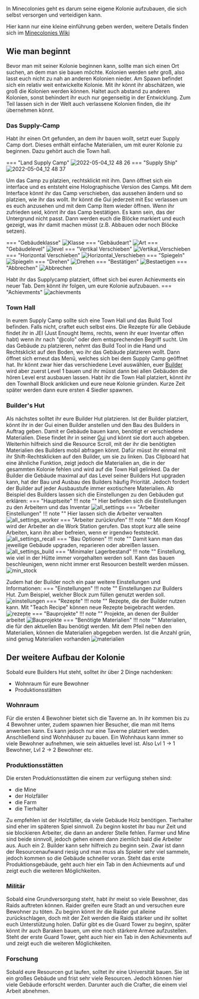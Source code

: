 In Minecolonies geht es darum seine eigene Kolonie aufzubauen, die sich selbst versorgen und verteidigen kann. 

Hier kann nur eine kleine einführung geben werden, weitere Details finden sich im [Minecolonies Wiki](https://wiki.minecolonies.ldtteam.com)

## Wie man beginnt

Bevor man mit seiner Kolonie beginnen kann, sollte man sich einen Ort suchen, an dem man sie bauen möchte. Kolonien werden sehr groß, also lasst euch nicht zu nah an anderen Kolonien nieder. Am Spawn befindet sich ein relativ weit entwickelte Kolonie. Mit ihr könnt ihr abschätzen, wie groß die Kolonien werden können. Haltet auch abstand zu anderen Kolonien, sonst behindert ihr euch nur gegenseitig in der Entwicklung.
Zum Teil lassen sich in der Welt auch verlassene Kolonien finden, die ihr übernehmen könnt.

### Das Supply-Camp
Habt ihr einen Ort gefunden, an dem ihr bauen wollt, setzt euer Supply Camp dort. Dieses enthält einfache Materialien, um mit eurer Kolonie zu beginnen. Dazu gehört auch die Town hall. 

=== "Land Supply Camp"
    ![2022-05-04_12 48 26](https://user-images.githubusercontent.com/62308030/166667821-009bb432-bc71-4963-9434-25128f3ff6d7.png)
=== "Supply Ship"
    ![2022-05-04_12 48 37](https://user-images.githubusercontent.com/62308030/166667806-87872c23-64f0-4010-ae48-b27654fe82fe.png)
    


Um das Camp zu platzien, rechtsklickt mit ihm. Dann öffnet sich ein interface und es entsteht eine Holographische Version des Camps. Mit dem Interface könnt ihr das Camp verschieben, das aussehen ändern und so platzien, wie ihr das wollt. Ihr könnt die Gui jederzeit mit Esc verlassen um es euch anzusehen und mit dem Camp Item wieder öffnen. Wenn ihr zufrieden seid, könnt ihr das Camp bestätigen. Es kann sein, das der Untergrund nicht passt. Dann werden euch die Blöcke markiert und euch gezeigt, was ihr damit machen müsst (z.B. Abbauen oder noch Blöcke setzen).

=== "Gebäudeklasse"
    ![Klasse](https://user-images.githubusercontent.com/62308030/167667251-bf37ba14-d46d-4a88-a8e3-9c78f82b33b8.png)
=== "Gebäudeart"
    ![Art](https://user-images.githubusercontent.com/62308030/167667144-71b70c18-6e07-4524-a24e-2e0aec262932.png)
=== "Gebäudelevel"
    ![level](https://user-images.githubusercontent.com/62308030/167667357-ec9e91e5-5279-4cfc-9e86-59e416dc2a66.png)
=== "Vertikal Verschieben"
    ![Vertikal_Verschieben](https://user-images.githubusercontent.com/62308030/166675743-14dd8f2d-1c1f-4669-98ae-e23cdeec5c71.png)
=== "Horizontal Verschieben"
    ![Horizontal_Verschieben](https://user-images.githubusercontent.com/62308030/166675751-64bcd341-87c2-4285-a6c7-1fdac6153aed.png)
=== "Spiegeln"
    ![Spiegeln](https://user-images.githubusercontent.com/62308030/166675749-d6aff56c-2299-454b-9906-09653e080601.png)
=== "Drehen"
    ![Drehen](https://user-images.githubusercontent.com/62308030/166675779-f7926b60-1bee-46ac-9360-9c9f1824aaa6.png)
=== "Bestätigen"
    ![Bestaetigen](https://user-images.githubusercontent.com/62308030/166675806-1862a85c-b8d2-450b-8fa0-9a82eb0d8638.png)
=== "Abbrechen"
    ![Abbrechen](https://user-images.githubusercontent.com/62308030/166675812-c8ab9bcf-941c-4c7b-bec7-e57224503b98.png)

Habt ihr das Supplycamp platziert, öffnet sich bei euren Achievments ein neuer Tab. Dem könnt ihr folgen, um eure Kolonie aufzubauen.
=== "Achievments"
![achievments](https://user-images.githubusercontent.com/62308030/166677922-26221a54-d362-4014-bcbe-54f9a1cb2eb3.png)


### Town Hall
In eurem Supply Camp sollte sich eine Town Hall und das Build Tool befinden. Falls nicht, craftet euch selbst eins. Die Rezepte für alle Gebäude findet ihr in JEI (Just Enought Items, rechts, wenn ihr euer Inventar offen habt) wenn ihr nach "@colo" oder dem entsprechenden Begriff sucht. Um das Gebäude zu platzieren, nehmt das  Build Tool in die Hand und Rechtsklickt auf den Boden, wo ihr das Gebäude platzieren wollt. Dann öffnet sich erneut das Menü, welches sich bei dem Supply Camp geöffnet hat. Ihr könnt zwar hier das verschiedene Level auswählen, euer [Builder](#builders-hut) wird aber zuerst Level 1 bauen und ihr müsst dann bei allen Gebäuden die hören Level erst ausbauen lassen.
Habt ihr die Town Hall platziert, könnt ihr den Townhall Block anklicken und eure neue Kolonie gründen. Kurze Zeit später werden dann eure ersten 4 Siedler spawnen.


### Builder's Hut
Als nächstes solltet ihr eure Builder Hut platzieren. 
Ist der Builder platziert, könnt ihr in der Gui einen Builder anstellen und den Bau des Builders in Auftrag geben. Damit er Gebäude bauen kann, benötigt er verschiedene Materialien. Diese findet ihr in seiner [Gui](#materialien) und könnt sie dort auch abgeben. Weiterhin hilfreich sind die Resource Scroll, mit der ihr die benötigten Materialien des Builders mobil abfragen könnt. Dafür müsst ihr einmal mit ihr Shift-Rechtsklicken auf den Builder, um sie zu linken. Das Clipboard hat eine ähnliche Funktion, zeigt jedoch die Materialien an, die in der gesammten Kolonie fehlen und wird auf die Town Hall gelinked.
Da der Builder die Gebäude maximal auf das Level seiner Builders Hut upgraden kann, hat der Bau und Ausbau des Builders häufig Priorität. Jedoch fordert der Builder auf jeder Ausbaustufe immer exotischere Materialien.
Ab Beispiel des Builders lassen sich die Einstellungen zu den Gebäuden gut erklären:
=== "Hauptseite"
    !!! note ""
        Hier befinden sich die Einstellungen zu den Arbeitern und das Inventar
    ![all_settings](https://user-images.githubusercontent.com/62308030/167732186-529f2512-8aa0-44c1-b86c-8ead697f445e.png)
=== "Arbeiter Einstellungen"
    !!! note ""
        Hier lassen sich die Arbeiter verwalten
    ![all_settings_worker](https://user-images.githubusercontent.com/62308030/167732505-7dc41f6c-ea17-4536-9799-9f05892ca472.png)
=== "Arbeiter zurückrufen"
    !!! note ""
        Mit dem Knopf wird der Arbeiter an die Work Station gerufen. Das stopt kurz alle seine Arbeiten, kann ihn aber befreien, wenn er irgendwo feststeckt.
    ![all_settings_recall](https://user-images.githubusercontent.com/62308030/167732666-504be9aa-43e8-45aa-a1c6-bc4d4da73613.png)
=== "Bau Optionen"
    !!! note ""
        Damit kann man das jeweilige Gebäude upgraden, reparieren oder abreißen lassen.
    ![all_settings_build](https://user-images.githubusercontent.com/62308030/167732682-c5a26de0-2546-4065-b5c3-f3f17bc4efaf.png)
=== "Minimaler Lagerbestand"
    !!! note ""
        Einstellung, wie viel in der Hütte immer vorgehalten werden soll. Kann das bauen beschleunigen, wenn nicht immer erst Resourcen bestellt werden müssen.
    ![min_stock](https://user-images.githubusercontent.com/62308030/167732777-8740364c-0c8e-4090-9d65-57820f279f6e.png)

Zudem hat der Builder noch ein paar weitere Einstellungen und Informationen:
=== "Einstellungen"
    !!! note ""
        Einstellungen zur Builders Hut. Zum Beispiel, welcher Block zum füllen genutzt werden soll.
    ![einstellungen](https://user-images.githubusercontent.com/62308030/167732957-1aa1ae41-4fed-4a20-826e-4da2f2239ff8.png)
=== "Rezepte"
    !!! note ""
        Rezepte, die der Builder nutzen kann. Mit "Teach Recipe" können neue Rezepte beigebracht werden.
    ![rezepte](https://user-images.githubusercontent.com/62308030/167733050-be343d91-4947-4906-92f7-d01caa0a9662.png)
=== "Bauprojekte"
    !!! note ""
        Projekte, an denen der Builder arbeitet
    ![Bauprojekte](https://user-images.githubusercontent.com/62308030/167733178-fa726018-b78f-4403-bdd7-5aed54efd65a.png)
=== "Benötigte Materialien"
    !!! note ""
        Materialien, die für den aktuellen Bau benötigt werden. Mit dem Pfeil neben den Materialien, können die Materialien abgegeben werden. Ist die Anzahl grün, sind genug Materialien vorhanden <a name="neededMaterial"></a> 
    ![materialien](https://user-images.githubusercontent.com/62308030/167733235-2f2df986-74b7-4227-81f1-be9c0ef0cabf.png)


## Der weitere Aufbau der Kolonie
Sobald eure Builders Hut steht, solltet ihr über 2 Dinge nachdenken:

- Wohnraum für eure Bewohner
- Produktionsstätten

### Wohnraum
Für die ersten 4 Bewohner bietet sich die Taverne an. In ihr kommen bis zu 4 Bewohner unter, zudem spawnen hier Besucher, die man mit Items anwerben kann. Es kann jedoch nur eine Taverne platziert werden. Anschließend sind Wohnhäuser zu bauen. Ein Wohnhaus kann immer so viele Bewohner aufnehmen, wie sein aktuelles level ist. Also Lvl 1 -> 1 Bewohner, Lvl 2 -> 2 Bewohner etc.

### Produktionsstätten
Die ersten Produktionsstätten die einem zur verfügung stehen sind:

- die Mine
- der Holzfäller
- die Farm
- die Tierhalter

Zu empfehlen ist der Holzfäller, da viele Gebäude Holz benötigen. Tierhalter sind eher im späteren Spiel sinnvoll. Zu beginn kostet ihr bau nur Zeit und sie blockieren Arbeiter, die dann an anderer Stelle fehlen. Farmer und Mine sind beide sinnvoll, jedoch gehen einem dann ziemlich bald die Arbeiter aus. Auch ein 2. Builder kann sehr hilfreich zu beginn sein. Zwar ist dann der Resourcenaufwand riesig und man muss als Spieler sehr viel sammeln, jedoch kommen so die Gebäude schneller voran.
Steht das erste Produktionsgebäude, geht auch hier ein Tab in den Achievments auf und zeigt euch die weiteren Möglichkeiten.

### Militär
Sobald eine Grundversorgung steht, habt ihr meist so viele Bewohner, das Raids auftreten können. Raider greifen eure Stadt an und versuchen eure Bewohner zu töten. Zu beginn könnt ihr die Raider gut alleine zurückschlagen, doch mit der Zeit werden die Raids stärker und ihr solltet euch Unterstützung holen. Dafür gibt es die Guard Tower zu beginn, später könnt ihr auch Baraken bauen, um eine noch stärkere Armee aufzustellen.
Steht der erste Guard Tower, geht auch hier ein Tab in den Achievments auf und zeigt euch die weiteren Möglichkeiten.

### Forschung
Sobald eure Resourcen gut laufen, solltet ihr eine Universität bauen. Sie ist ein großes Gebäude und frist sehr viele Resourcen. Jedoch können hier viele Gebäude erforscht werden. Darunter auch die Crafter, die einem viel Arbeit abnehmen.



